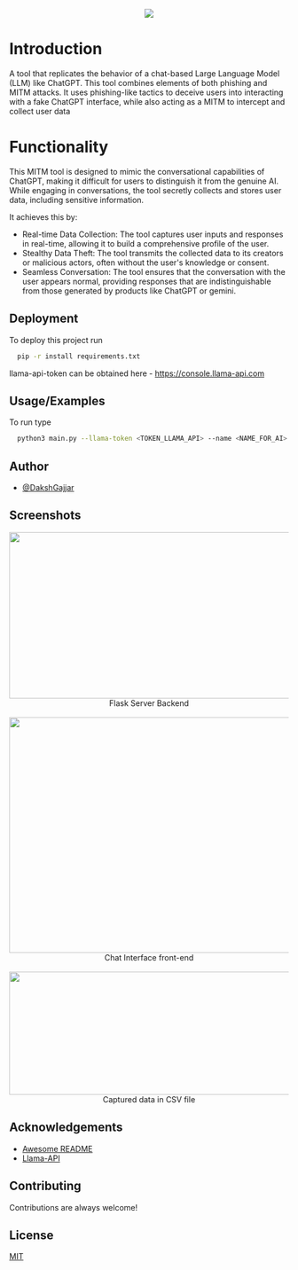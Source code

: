 
<p align="center">
  <img src="https://github.com/DakshGajjar/llama-phish/assets/91525283/7e94b616-89a3-4c49-8c42-da1711885e98">
</p>

# Introduction

A tool that replicates the behavior of a chat-based Large Language Model (LLM) like ChatGPT. This tool combines elements of both phishing and MITM attacks. It uses phishing-like tactics to deceive users into interacting with a fake ChatGPT interface, while also acting as a MITM to intercept and collect user data

# Functionality

This MITM tool is designed to mimic the conversational capabilities of ChatGPT, making it difficult for users to distinguish it from the genuine AI. While engaging in conversations, the tool secretly collects and stores user data, including sensitive information. 

It achieves this by:

- Real-time Data Collection: The tool captures user inputs and responses in real-time, allowing it to build a comprehensive profile of the user.
- Stealthy Data Theft: The tool transmits the collected data to its creators or malicious actors, often without the user's knowledge or consent.
- Seamless Conversation: The tool ensures that the conversation with the user appears normal, providing responses that are indistinguishable from those generated by products like ChatGPT or gemini.



## Deployment

To deploy this project run

```bash
  pip -r install requirements.txt 
```

llama-api-token can be obtained  here - https://console.llama-api.com

## Usage/Examples
To run type 
```bash
  python3 main.py --llama-token <TOKEN_LLAMA_API> --name <NAME_FOR_AI>
```



## Author

- [@DakshGajjar](https://www.github.com/DakshGajjar)


## Screenshots

<p align="center">
  <img width=700 height=300 src="https://github.com/DakshGajjar/llama-phish/assets/91525283/86ef6b68-7e9d-493e-a542-65c8dfe457a9">
  <br>
  Flask Server Backend
  <br>
  <br>
  <img width=700 height=425 src="https://github.com/DakshGajjar/llama-phish/assets/91525283/9451b973-6bd8-482b-bde5-0632338e7008">
  <br>
  Chat Interface front-end
  <br>
  <br>
  <img width=700 height=222 src="https://github.com/DakshGajjar/llama-phish/assets/91525283/3a912f8c-a6e1-468a-84f9-9b099bd94580">
  <br>
  Captured data in CSV file
  <br>
</p>



## Acknowledgements


 - [Awesome README](https://github.com/matiassingers/awesome-readme)
- [Llama-API](https://docs.llama-api.com/quickstart)



## Contributing

Contributions are always welcome!



## License

[MIT](https://choosealicense.com/licenses/mit/)
